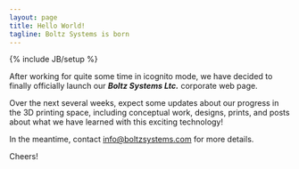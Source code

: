 ```yaml
---
layout: page
title: Hello World!
tagline: Boltz Systems is born
---
```

{% include JB/setup %}

After working for quite some time in icognito mode, we have decided to finally 
officially launch our ***Boltz Systems Ltc.*** corporate web page.

Over the next several weeks, expect some updates about our progress in the
3D printing space, including conceptual work, designs, prints, and posts
about what we have learned with this exciting technology!

In the meantime, contact info@boltzsystems.com for more details.

Cheers!
